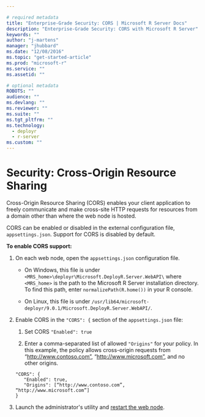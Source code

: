 ```yaml
---

# required metadata
title: "Enterprise-Grade Security: CORS | Microsoft R Server Docs"
description: "Enterprise-Grade Security: CORS with Microsoft R Server"
keywords: ""
author: "j-martens"
manager: "jhubbard"
ms.date: "12/08/2016"
ms.topic: "get-started-article"
ms.prod: "microsoft-r"
ms.service: ""
ms.assetid: ""

# optional metadata
ROBOTS: ""
audience: ""
ms.devlang: ""
ms.reviewer: ""
ms.suite: ""
ms.tgt_pltfrm: ""
ms.technology: 
  - deployr
  - r-server
ms.custom: ""
---
```


# Security: Cross-Origin Resource Sharing

Cross-Origin Resource Sharing (CORS) enables your client application to freely communicate and make cross-site HTTP requests for resources from a domain other than where the web node is hosted. 

CORS can be enabled or disabled in the external configuration file, `appsettings.json`. Support for CORS is disabled by default.  

**To enable CORS support:**

1. On each web node, open the `appsettings.json` configuration file.

   + On Windows, this file is under `<MRS_home>\deployr\Microsoft.DeployR.Server.WebAPI\` where `<MRS_home>` is the path to the Microsoft R Server installation directory. To find this path, enter `normalizePath(R.home())` in your R console.

   + On Linux, this file is under `/usr/lib64/microsoft-deployr/9.0.1/Microsoft.DeployR.Server.WebAPI/`.

1. Enable CORS in the `"CORS": {` section of the  `appsettings.json` file:
   1.  Set CORS `"Enabled": true`

   1. Enter a comma-separated list of allowed `"Origins"` for your policy.  In this example, the policy allows cross-origin requests from “http://www.contoso.com”, “http://www.microsoft.com”, and no other origins.
   ```
   "CORS": {
      "Enabled": true,
      "Origins": [“http://www.contoso.com”, “http://www.microsoft.com”]
   }
   ```
3. Launch the administrator's utility and [restart the web node](admin-utility.md#startstop).